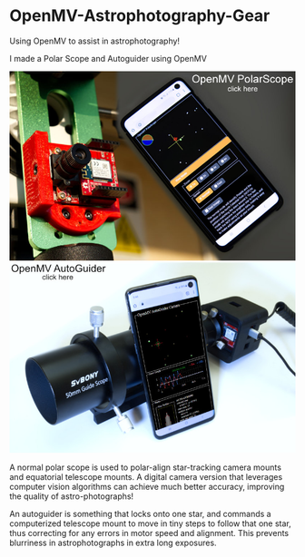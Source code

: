 # OpenMV-Astrophotography-Gear

Using OpenMV to assist in astrophotography!

I made a Polar Scope and Autoguider using OpenMV

[![](doc/img/openmvpolarscope_intro.png)](doc/Polar-Scope.md)
[![](doc/img/autoguider_intro.jpg)](doc/Auto-Guider.md)

A normal polar scope is used to polar-align star-tracking camera mounts and equatorial telescope mounts. A digital camera version that leverages computer vision algorithms can achieve much better accuracy, improving the quality of astro-photographs!

An autoguider is something that locks onto one star, and commands a computerized telescope mount to move in tiny steps to follow that one star, thus correcting for any errors in motor speed and alignment. This prevents blurriness in astrophotographs in extra long exposures.
